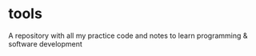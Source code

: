 # tools
A repository with all my practice code and notes to learn programming &amp; software development
